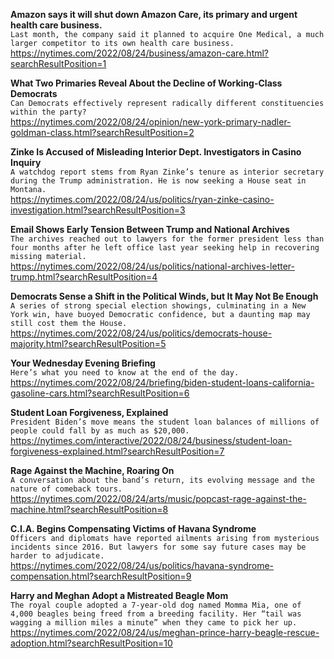 **Amazon says it will shut down Amazon Care, its primary and urgent health care business.**\
`Last month, the company said it planned to acquire One Medical, a much larger competitor to its own health care business.`\
https://nytimes.com/2022/08/24/business/amazon-care.html?searchResultPosition=1

**What Two Primaries Reveal About the Decline of Working-Class Democrats**\
`Can Democrats effectively represent radically different constituencies within the party? `\
https://nytimes.com/2022/08/24/opinion/new-york-primary-nadler-goldman-class.html?searchResultPosition=2

**Zinke Is Accused of Misleading Interior Dept. Investigators in Casino Inquiry**\
`A watchdog report stems from Ryan Zinke’s tenure as interior secretary during the Trump administration. He is now seeking a House seat in Montana.`\
https://nytimes.com/2022/08/24/us/politics/ryan-zinke-casino-investigation.html?searchResultPosition=3

**Email Shows Early Tension Between Trump and National Archives**\
`The archives reached out to lawyers for the former president less than four months after he left office last year seeking help in recovering missing material.`\
https://nytimes.com/2022/08/24/us/politics/national-archives-letter-trump.html?searchResultPosition=4

**Democrats Sense a Shift in the Political Winds, but It May Not Be Enough**\
`A series of strong special election showings, culminating in a New York win, have buoyed Democratic confidence, but a daunting map may still cost them the House.`\
https://nytimes.com/2022/08/24/us/politics/democrats-house-majority.html?searchResultPosition=5

**Your Wednesday Evening Briefing**\
`Here’s what you need to know at the end of the day.`\
https://nytimes.com/2022/08/24/briefing/biden-student-loans-california-gasoline-cars.html?searchResultPosition=6

**Student Loan Forgiveness, Explained**\
`President Biden’s move means the student loan balances of millions of people could fall by as much as $20,000.`\
https://nytimes.com/interactive/2022/08/24/business/student-loan-forgiveness-explained.html?searchResultPosition=7

**Rage Against the Machine, Roaring On**\
`A conversation about the band’s return, its evolving message and the nature of comeback tours.`\
https://nytimes.com/2022/08/24/arts/music/popcast-rage-against-the-machine.html?searchResultPosition=8

**C.I.A. Begins Compensating Victims of Havana Syndrome**\
`Officers and diplomats have reported ailments arising from mysterious incidents since 2016. But lawyers for some say future cases may be harder to adjudicate.`\
https://nytimes.com/2022/08/24/us/politics/havana-syndrome-compensation.html?searchResultPosition=9

**Harry and Meghan Adopt a Mistreated Beagle Mom**\
`The royal couple adopted a 7-year-old dog named Momma Mia, one of 4,000 beagles being freed from a breeding facility. Her “tail was wagging a million miles a minute” when they came to pick her up.`\
https://nytimes.com/2022/08/24/us/meghan-prince-harry-beagle-rescue-adoption.html?searchResultPosition=10

